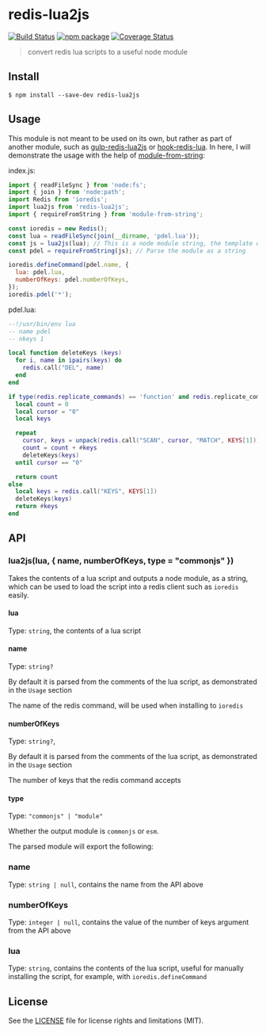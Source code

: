 # redis-lua2js

[![Build Status][build-badge]][build]
[![npm package][npm-badge]][npm]
[![Coverage Status][coveralls-badge]][coveralls]

> convert redis lua scripts to a useful node module

## Install

```
$ npm install --save-dev redis-lua2js
```

## Usage

This module is not meant to be used on its own, but rather as part of another module, such as [gulp-redis-lua2js](https://github.com/dotcore64/gulp-redis-lua2js) or [hook-redis-lua](https://github.com/dotcore64/node-hook-redis-lua). In here, I will demonstrate the usage with the help of [module-from-string](https://www.npmjs.com/package/module-from-string):

index.js:
```js
import { readFileSync } from 'node:fs';
import { join } from 'node:path';
import Redis from 'ioredis';
import lua2js from 'redis-lua2js';
import { requireFromString } from 'module-from-string';

const ioredis = new Redis();
const lua = readFileSync(join(__dirname, 'pdel.lua'));
const js = lua2js(lua); // This is a node module string, the template of which you can see in src/lua.js
const pdel = requireFromString(js); // Parse the module as a string

ioredis.defineCommand(pdel.name, {
  lua: pdel.lua,
  numberOfKeys: pdel.numberOfKeys,
});
ioredis.pdel('*');
```

pdel.lua:
```lua
--!/usr/bin/env lua
-- name pdel
-- nkeys 1

local function deleteKeys (keys)
  for i, name in ipairs(keys) do
    redis.call("DEL", name)
  end
end

if type(redis.replicate_commands) == 'function' and redis.replicate_commands() then -- Redis 3.2+
  local count = 0
  local cursor = "0"
  local keys

  repeat
    cursor, keys = unpack(redis.call("SCAN", cursor, "MATCH", KEYS[1]))
    count = count + #keys
    deleteKeys(keys)
  until cursor == "0"

  return count
else
  local keys = redis.call("KEYS", KEYS[1])
  deleteKeys(keys)
  return #keys
end
```

## API

### lua2js(lua, { name, numberOfKeys, type = "commonjs" })

Takes the contents of a lua script and outputs a node module, as a string, which can be used to load the script into a redis client such as `ioredis` easily.

#### lua

Type: `string`, the contents of a lua script

#### name

Type: `string?`

By default it is parsed from the comments of the lua script, as demonstrated in the `Usage` section

The name of the redis command, will be used when installing to `ioredis`

#### numberOfKeys

Type: `string?`, 

By default it is parsed from the comments of the lua script, as demonstrated in the `Usage` section

The number of keys that the redis command accepts

#### type

Type: `"commonjs" | "module"`

Whether the output module is `commonjs` or `esm`.

The parsed module will export the following:

### name

Type: `string | null`, contains the name from the API above

### numberOfKeys

Type: `integer | null`, contains the value of the number of keys argument from the API above

### lua

Type: `string`, contains the contents of the lua script, useful for manually installing the script, for example, with `ioredis.defineCommand`

## License

See the [LICENSE](LICENSE.md) file for license rights and limitations (MIT).

[build-badge]: https://img.shields.io/github/workflow/status/dotcore64/redis-lua2js/test/master?style=flat-square
[build]: https://github.com/dotcore64/redis-lua2js/actions

[npm-badge]: https://img.shields.io/npm/v/redis-lua2js.svg?style=flat-square
[npm]: https://www.npmjs.org/package/redis-lua2js

[coveralls-badge]: https://img.shields.io/coveralls/dotcore64/redis-lua2js/master.svg?style=flat-square
[coveralls]: https://coveralls.io/r/dotcore64/redis-lua2js
